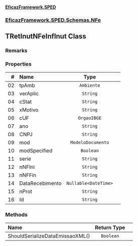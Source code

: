 #### [EficazFramework.SPED](EficazFrameworkSPED.md 'EficazFramework SPED')
### [EficazFramework.SPED.Schemas.NFe](EficazFramework.SPED.Schemas.NFe.md 'EficazFramework.SPED.Schemas.NFe')

## TRetInutNFeInfInut Class

### Remarks
### Properties

| # | Name | Type | |
| ---: | :--- | :---: | :--- |
| 02 | tpAmb | `Ambiente` |  |
| 03 | verAplic | `String` |  |
| 04 | cStat | `String` |  |
| 05 | xMotivo | `String` |  |
| 06 | cUF | `OrgaoIBGE` |  |
| 07 | ano | `String` |  |
| 08 | CNPJ | `String` |  |
| 09 | mod | `ModeloDocumento` |  |
| 10 | modSpecified | `Boolean` |  |
| 11 | serie | `String` |  |
| 12 | nNFIni | `String` |  |
| 13 | nNFFin | `String` |  |
| 14 | DataRecebimento | `Nullable<DateTime>` |  |
| 15 | nProt | `String` |  |
| 16 | Id | `String` |  |
### Methods

| Name | Return Type | |
| :--- | :---: | :--- |
| ShouldSerializeDataEmissaoXML() | `Boolean` |  |

